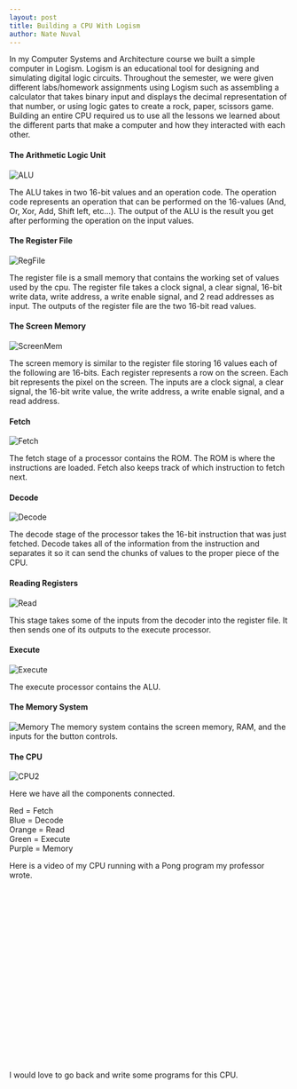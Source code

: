 ```yaml
---
layout: post
title: Building a CPU With Logism
author: Nate Nuval
---
```

In my Computer Systems and Architecture course we built a simple computer in Logism. Logism is an educational tool for designing and simulating digital logic circuits. Throughout the semester, we were given different labs/homework assignments using Logism such as assembling a calculator that takes binary input and displays the decimal representation of that number, or using logic gates to create a rock, paper, scissors game. 
Building an entire CPU required us to use all the lessons we learned about the different parts that make a computer and how they interacted with each other.
#### The Arithmetic Logic Unit
![ALU](/assets/ALU.png)

The ALU takes in two 16-bit values and an operation code. The operation code represents an operation that can be performed on the 16-values (And, Or, Xor, Add, Shift left, etc…).
The output of the ALU is the result you get after performing the operation on the input values.

#### The Register File
![RegFile](/assets/RegisterFile.png)

The register file is a small memory that contains the working set of values used by the cpu. The register file takes a clock signal, a clear signal, 16-bit write data, write address, a write enable signal, and 2 read addresses as input.
The outputs of the register file are the two 16-bit read values.
 
#### The Screen Memory
![ScreenMem](/assets/ScreenMem.png)

The screen memory is similar to the register file storing 16 values each of the following are 16-bits. Each register represents a row on the screen. Each bit represents the pixel on the screen. The inputs are a clock signal, a clear signal, the 16-bit write value, the write address, a write enable signal, and a read address.

#### Fetch
![Fetch](/assets/Fetch.png)

The fetch stage of a processor contains the ROM. The ROM is where the instructions are loaded. Fetch also keeps track of which instruction to fetch next.

#### Decode
![Decode](/assets/Decode.png)

The decode stage of the processor takes the 16-bit instruction that was just fetched. Decode takes all of the information from the instruction and separates it so it can send the chunks of values to the proper piece of the CPU.

#### Reading Registers
![Read](/assets/Read.png)

This stage takes some of the inputs from the decoder into the register file. It then sends one of its outputs to the execute processor.

#### Execute
![Execute](/assets/Execute.png)

The execute processor contains the ALU.

#### The Memory System
![Memory](/assets/Memory.png)
The memory system contains the screen memory, RAM, and the inputs for the button controls.

#### The CPU
![CPU2](/assets/CPU2.png)

Here we have all the components connected. 

Red = Fetch<br />
Blue = Decode<br />
Orange = Read<br />
Green = Execute<br />
Purple = Memory<br />

Here is a video of my CPU running with a Pong program my professor wrote.

<iframe width="420" height="315" src="" frameborder="0" allowfullscreen></iframe>


I would love to go back and write some programs for this CPU.
